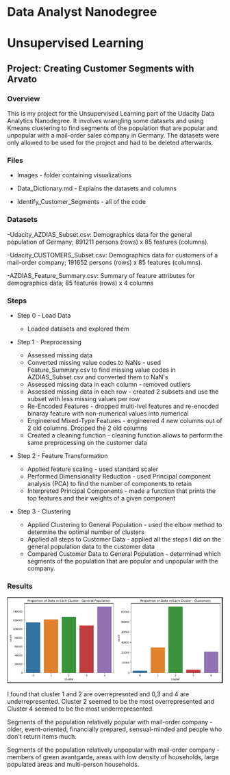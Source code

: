 # Data Analyst Nanodegree
# Unsupervised Learning
## Project: Creating Customer Segments with Arvato

### Overview
This is my project for the Unsupervised Learning part of the Udacity Data Analytics Nanodegree. It involves wrangling some datasets and using Kmeans clustering to find segments of the population that are popular and unpopular with a mail-order sales company in Germany. The datasets were only allowed to be used for the project and had to be deleted afterwards.

### Files
- Images - folder containing visualizations
  
- Data_Dictionary.md - Explains the datasets and columns

- Identify_Customer_Segments - all of the code

### Datasets
-Udacity_AZDIAS_Subset.csv: Demographics data for the general population of Germany; 891211 persons (rows) x 85 features (columns).

-Udacity_CUSTOMERS_Subset.csv: Demographics data for customers of a mail-order company; 191652 persons (rows) x 85 features (columns).

-AZDIAS_Feature_Summary.csv: Summary of feature attributes for demographics data; 85 features (rows) x 4 columns

### Steps
- Step 0 - Load Data
  - Loaded datasets and explored them
    
- Step 1 - Preprocessing
  - Assessed missing data
  - Converted missing value codes to NaNs - used Feature_Summary.csv to find missing value codes in AZDIAS_Subset.csv and converted them to NaN's
  - Assessed missing data in each column - removed outliers
  - Assessed missing data in each row - created 2 subsets and use the subset with less missing values per row
  - Re-Encoded Features - dropped multi-lvel features and re-enocded binaray feature with non-numerical values into numerical
  - Engineered Mixed-Type Features - engineered 4 new columns out of 2 old columns. Dropped the 2 old columns
  - Created a cleaning function - cleaning function allows to perform the same preprocessing on the customer data
  
- Step 2 - Feature Transformation
  - Applied feature scaling - used standard scaler
  - Performed Dimensionality Reduction - used Principal component analysis (PCA) to find the number of components to retain
  - Interpreted Principal Components - made a function that prints the top features and their weights of a given component
  
- Step 3 - Clustering
  - Applied Clustering to General Population - used the elbow method to determine the optimal number of clusters
  - Applied all steps to Customer Data - applied all the steps I did on the general population data to the customer data
  - Compared Customer Data to General Population - determined which segments of the population that are popular and unpopular with the company.
 
### Results

<img src="images/proportion_data.png"/>

I found that cluster 1 and 2 are overrepresnted and 0,3 and 4 are underrepresented. Cluster 2 seemed to be the most overrepresented and Cluster 4 seemed to be the most underrepresented.

Segments of the population relatively popular with mail-order company - older, event-oriented, financially prepared, sensual-minded and people who don't return items much.

Segments of the population relatively unpopular with mail-order company - members of green avantgarde, areas with low density of households, large populated areas and multi-person households.
